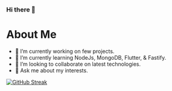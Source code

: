 ### Hi there 👋

<!--
**Tolusha-Harindi/Tolusha-Harindi** is a ✨ _special_ ✨ repository because its `README.md` (this file) appears on your GitHub profile.

Here are some ideas to get you started: -->

<h1> About Me </h1>

- 🔭 I’m currently working on few projects.
- 🌱 I’m currently learning NodeJs, MongoDB, Flutter, & Fastify.
- 👯 I’m looking to collaborate on latest technologies.
- 💬 Ask me about my interests.

[![GitHub Streak](https://github-readme-streak-stats.herokuapp.com?user=Tolusha-Harindi&theme=chartreuse-dark)](https://git.io/streak-stats)

